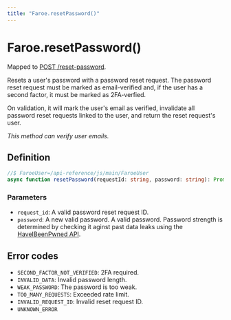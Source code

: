 ```yaml
---
title: "Faroe.resetPassword()"
---
```


# Faroe.resetPassword()

Mapped to [POST /reset-password](/api-reference/rest/endpoints/post_reset-password).

Resets a user's password with a password reset request. The password reset request must be marked as email-verified and, if the user has a second factor, it must be marked as 2FA-verfied.

On validation, it will mark the user's email as verified, invalidate all password reset requests linked to the user, and return the reset request's user.

*This method can verify user emails.*

## Definition

```ts
//$ FaroeUser=/api-reference/js/main/FaroeUser
async function resetPassword(requestId: string, password: string): Promise<$$FaroeUser>
```

### Parameters

- `request_id`: A valid password reset request ID.
- `password`: A new valid password. A valid password. Password strength is determined by checking it aginst past data leaks using the [HaveIBeenPwned API](https://haveibeenpwned.com/API/v3#PwnedPasswords).

## Error codes

- `SECOND_FACTOR_NOT_VERIFIED`: 2FA required.
- `INVALID_DATA`: Invalid password length.
- `WEAK_PASSWORD`: The password is too weak.
- `TOO_MANY_REQUESTS`: Exceeded rate limit.
- `INVALID_REQUEST_ID`: Invalid reset request ID.
- `UNKNOWN_ERROR`
